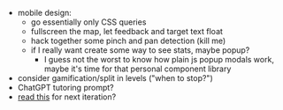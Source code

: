 

* mobile design:
    - go essentially only CSS queries
    - fullscreen the map, let feedback and target text float
    - hack together some pinch and pan detection (kill me)
    - if I really want create some way to see stats, maybe popup?
        * I guess not the worst to know how plain js popup modals work, maybe it's time for that personal component library
* consider gamification/split in levels ("when to stop?")
* ChatGPT tutoring prompt?
* [read this](http://jsdatav.is/chap06.html) for next iteration?